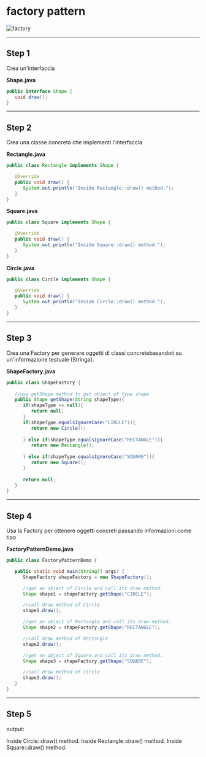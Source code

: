 # factory pattern

![factory](https://raw.githubusercontent.com/maboglia/CorsoJava/master/appunti/img/factory_pattern_uml_diagram.jpeg)

---

## Step 1

Crea un'interfaccia

**Shape.java**
```java
public interface Shape {
   void draw();
}
```

---

## Step 2

Crea una classe concreta che implementi l'interfaccia

**Rectangle.java**

```java
public class Rectangle implements Shape {

   @Override
   public void draw() {
      System.out.println("Inside Rectangle::draw() method.");
   }
}
```

**Square.java**

```java
public class Square implements Shape {

   @Override
   public void draw() {
      System.out.println("Inside Square::draw() method.");
   }
}
```

**Circle.java**

```java
public class Circle implements Shape {

   @Override
   public void draw() {
      System.out.println("Inside Circle::draw() method.");
   }
}
```

---

## Step 3

Crea una Factory per generare oggetti di classi concretebasandoti su un'informazione testuale (Stringa).

**ShapeFactory.java**

```java
public class ShapeFactory {
	
   //use getShape method to get object of type shape 
   public Shape getShape(String shapeType){
      if(shapeType == null){
         return null;
      }		
      if(shapeType.equalsIgnoreCase("CIRCLE")){
         return new Circle();
         
      } else if(shapeType.equalsIgnoreCase("RECTANGLE")){
         return new Rectangle();
         
      } else if(shapeType.equalsIgnoreCase("SQUARE")){
         return new Square();
      }
      
      return null;
   }
}
```

---

## Step 4

Usa la Factory per ottenere oggetti concreti passando informazioni come tipo


**FactoryPatternDemo.java**

```java
public class FactoryPatternDemo {

   public static void main(String[] args) {
      ShapeFactory shapeFactory = new ShapeFactory();

      //get an object of Circle and call its draw method.
      Shape shape1 = shapeFactory.getShape("CIRCLE");

      //call draw method of Circle
      shape1.draw();

      //get an object of Rectangle and call its draw method.
      Shape shape2 = shapeFactory.getShape("RECTANGLE");

      //call draw method of Rectangle
      shape2.draw();

      //get an object of Square and call its draw method.
      Shape shape3 = shapeFactory.getShape("SQUARE");

      //call draw method of circle
      shape3.draw();
   }
}
```

---

## Step 5

output:

Inside Circle::draw() method.
Inside Rectangle::draw() method.
Inside Square::draw() method.
